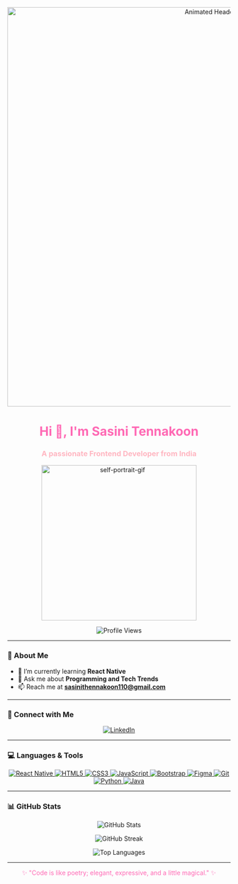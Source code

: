 <p align="center">
  <img src="https://user-images.githubusercontent.com/106918656/209438619-25091cdf-a126-4e95-a24c-5efdf8057606.gif" alt="Animated Header" width="900" />
</p>

<h1 align="center" style="color: #ff69b4;">Hi 🌸, I'm Sasini Tennakoon</h1>
<h3 align="center" style="color: #ffb6c1;">A passionate Frontend Developer from India</h3>

<p align="center">
  <img src="https://cdn.dribbble.com/users/2704414/screenshots/7466903/selfportrait.gif" alt="self-portrait-gif" width="350" />
</p>

<p align="center"> 
  <img src="https://komarev.com/ghpvc/?username=sasinitennakoon&label=Profile%20Views&color=ff69b4&style=flat" alt="Profile Views" />
</p>

---

### 🌷 About Me
- 🌱 I’m currently learning **React Native**  
- 💬 Ask me about **Programming and Tech Trends**  
- 📫 Reach me at **sasinithennakoon110@gmail.com**

---

### 💖 Connect with Me
<p align="center">
  <a href="https://linkedin.com/in/sasinitennakoon" target="blank">
    <img src="https://img.shields.io/badge/LinkedIn-0e76a8?style=for-the-badge&logo=linkedin&logoColor=white" alt="LinkedIn" />
  </a>
</p>

---

### 💻 Languages & Tools
<p align="center">
  <a href="https://reactjs.org/" target="_blank">
    <img src="https://img.icons8.com/color/48/000000/react-native.png" alt="React Native" />
  </a>
  <a href="https://www.w3.org/html/" target="_blank">
    <img src="https://img.icons8.com/color/48/000000/html-5.png" alt="HTML5" />
  </a>
  <a href="https://www.w3schools.com/css/" target="_blank">
    <img src="https://img.icons8.com/color/48/000000/css3.png" alt="CSS3" />
  </a>
  <a href="https://developer.mozilla.org/en-US/docs/Web/JavaScript" target="_blank">
    <img src="https://img.icons8.com/color/48/000000/javascript.png" alt="JavaScript" />
  </a>
  <a href="https://getbootstrap.com" target="_blank">
    <img src="https://img.icons8.com/color/48/000000/bootstrap.png" alt="Bootstrap" />
  </a>
  <a href="https://www.figma.com/" target="_blank">
    <img src="https://img.icons8.com/color/48/000000/figma.png" alt="Figma" />
  </a>
  <a href="https://git-scm.com/" target="_blank">
    <img src="https://img.icons8.com/color/48/000000/git.png" alt="Git" />
  </a>
  <a href="https://www.python.org" target="_blank">
    <img src="https://img.icons8.com/color/48/000000/python.png" alt="Python" />
  </a>
  <a href="https://www.java.com" target="_blank">
    <img src="https://img.icons8.com/color/48/000000/java-coffee-cup-logo.png" alt="Java" />
  </a>
</p>

---

### 📊 GitHub Stats
<p align="center">
  <img src="https://github-readme-stats.vercel.app/api?username=sasinitennakoon&show_icons=true&theme=pink&locale=en" alt="GitHub Stats" />
</p>

<p align="center">
  <img src="https://github-readme-streak-stats.herokuapp.com/?user=sasinitennakoon&theme=pink" alt="GitHub Streak" />
</p>

<p align="center">
  <img src="https://github-readme-stats.vercel.app/api/top-langs?username=sasinitennakoon&show_icons=true&theme=pink&layout=compact" alt="Top Languages" />
</p>

---

<p align="center" style="color: #ff69b4;">✨ "Code is like poetry; elegant, expressive, and a little magical." ✨</p>

